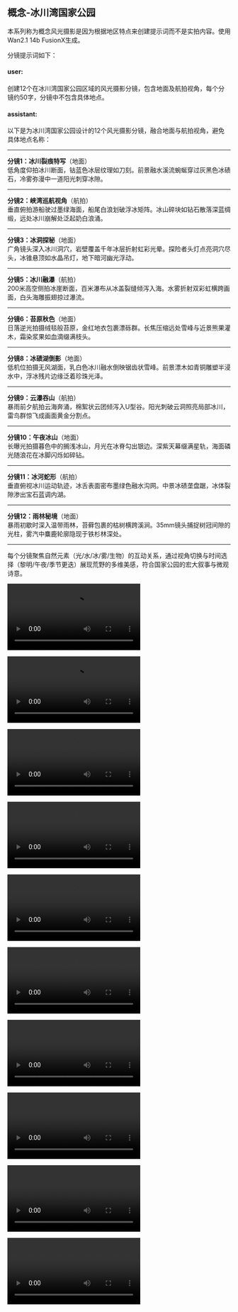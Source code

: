 ## 概念-冰川湾国家公园

本系列称为概念风光摄影是因为根据地区特点来创建提示词而不是实拍内容。使用Wan2.1 14b FusionX生成。

分镜提示词如下：

#### user:

创建12个在冰川湾国家公园区域的风光摄影分镜，包含地面及航拍视角，每个分镜约50字，分镜中不包含具体地点。

#### assistant:

以下是为冰川湾国家公园设计的12个风光摄影分镜，融合地面与航拍视角，避免具体地点名称：

---

**分镜1：冰川裂痕特写**（地面）  
低角度仰拍冰川断面，钴蓝色冰层纹理如刀刻。前景融水溪流蜿蜒穿过灰黑色冰碛石，冷雾弥漫中一道阳光刺穿冰隙。

---

**分镜2：峡湾巡航视角**（航拍）  
垂直俯拍游船驶过墨绿海面，船尾白浪划破浮冰矩阵。冰山碎块如钻石散落深蓝绸缎，远处冰川崩解处泛起奶白浪涌。

---

**分镜3：冰洞探秘**（地面）  
广角镜头深入冰川洞穴，岩壁覆盖千年冰层折射虹彩光晕。探险者头灯点亮洞穴尽头，冰锥悬顶如水晶吊灯，地下暗河幽光浮动。

---

**分镜5：冰川融瀑**（航拍）  
200米高空侧拍冰崖断面，百米瀑布从冰盖裂缝倾泻入海。水雾折射双彩虹横跨画面，白头海雕振翅掠过瀑流。

---

**分镜6：苔原秋色**（地面）  
日落逆光拍摄绒毯般苔原，金红地衣包裹漂砾群。长焦压缩远处雪峰与近景熊果灌木，霜染浆果如血滴缀满枝头。

---

**分镜8：冰碛湖倒影**（地面）  
低机位拍摄无风湖面，乳白色冰川融水倒映锯齿状雪峰。前景漂木如青铜雕塑半浸水中，浮冰残片边缘泛着珍珠光泽。

---

**分镜9：云瀑吞山**（航拍）  
暴雨前夕航拍云海奔涌，棉絮状云团倾泻入U型谷。阳光刺破云洞照亮局部冰川，雷鸟群惊飞成画面黄金分割点。

---

**分镜10：午夜冰山**（地面）  
长曝光拍摄暮色中的搁浅冰山，月光在冰脊勾出银边。深紫天幕缀满星轨，海面磷光随浪花在冰脚闪烁如碎钻。

---

**分镜11：冰河蛇形**（航拍）  
垂直俯视冰川运动轨迹，冰舌表面密布墨绿色融水沟网。中景冰碛垄盘踞，冰体裂隙渗出宝石蓝调内湖。

---

**分镜12：雨林秘境**（地面）  
暴雨初歇时深入温带雨林，苔藓包裹的枯树横跨溪涧。35mm镜头捕捉树冠间隙的光柱，雾汽中麋鹿轮廓隐现于铁杉林深处。

---

每个分镜聚焦自然元素（光/水/冰/雾/生物）的互动关系，通过视角切换与时间选择（黎明/午夜/季节更迭）展现荒野的多维美感，符合国家公园的宏大叙事与微观诗意。

<video src="https://github.com/Willian7004/media-blog/blob/main/files/202506/2025062402/Wan2.1_00022.mp4?raw=true" controls style="max-width: 100%;"></video>

<video src="https://github.com/Willian7004/media-blog/blob/main/files/202506/2025062402/Wan2.1_00023.mp4?raw=true" controls style="max-width: 100%;"></video>

<video src="https://github.com/Willian7004/media-blog/blob/main/files/202506/2025062402/Wan2.1_00024.mp4?raw=true" controls style="max-width: 100%;"></video>

<video src="https://github.com/Willian7004/media-blog/blob/main/files/202506/2025062402/Wan2.1_00027.mp4?raw=true" controls style="max-width: 100%;"></video>

<video src="https://github.com/Willian7004/media-blog/blob/main/files/202506/2025062402/Wan2.1_00028.mp4?raw=true" controls style="max-width: 100%;"></video>

<video src="https://github.com/Willian7004/media-blog/blob/main/files/202506/2025062402/Wan2.1_00030.mp4?raw=true" controls style="max-width: 100%;"></video>

<video src="https://github.com/Willian7004/media-blog/blob/main/files/202506/2025062402/Wan2.1_00032.mp4?raw=true" controls style="max-width: 100%;"></video>

<video src="https://github.com/Willian7004/media-blog/blob/main/files/202506/2025062402/Wan2.1_00034.mp4?raw=true" controls style="max-width: 100%;"></video>

<video src="https://github.com/Willian7004/media-blog/blob/main/files/202506/2025062402/Wan2.1_00035.mp4?raw=true" controls style="max-width: 100%;"></video>

<video src="https://github.com/Willian7004/media-blog/blob/main/files/202506/2025062402/Wan2.1_00036.mp4?raw=true" controls style="max-width: 100%;"></video>
